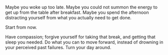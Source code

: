 Maybe you woke up too late.
Maybe you could not summon the energy to get up from the table after breakfast.
Maybe you spend the afternoon distracting yourself from what you actually need to get done.

Start from now.

Have compassion; forgive yourself for taking that break, and getting that sleep you needed.
Do what you can to move forward, instead of drowning in your perceived past failures.
Turn your day around.

